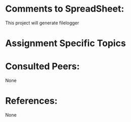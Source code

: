 # Comments to SpreadSheet:


This project will generate filelogger
# Assignment Specific Topics


# Consulted Peers:

None

# References:

None
